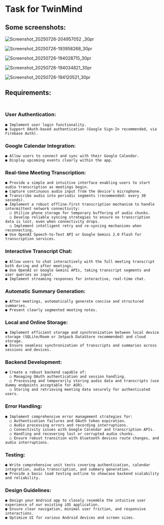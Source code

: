 # Task for TwinMind

## Some screenshots:

![Screenshot_20250726-204957052 _30pr](https://github.com/user-attachments/assets/0a86c83f-4d0c-4c0b-b73b-ea4f833f3193)

![Screenshot_20250726-193958268_30pr](https://github.com/user-attachments/assets/caca7cc8-345d-44e5-906a-86ba9eb18f01)

![Screenshot_20250726-194028715_30pr](https://github.com/user-attachments/assets/558dfe67-4bdf-45f4-a6bc-3a417e91b672)

![Screenshot_20250726-194034821_30pr](https://github.com/user-attachments/assets/90102ab5-b5c8-4a09-8d34-4e3134006526)

![Screenshot_20250726-194120521_30pr](https://github.com/user-attachments/assets/11c3d31e-9faa-4b22-816f-f4ecbd2c7b56)



## Requirements:<br><br>

  ### User Authentication:<br>
    ● Implement user login functionality.
    ● Support OAuth-based authentication (Google Sign-In recommended, via Firebase Auth).
  ### Google Calendar Integration:<br>
    ● Allow users to connect and sync with their Google Calendar.
    ● Display upcoming events clearly within the app.
  ### Real-time Meeting Transcription:<br>
    ● Provide a simple and intuitive interface enabling users to start audio transcription as meetings begin.
    ● Capture continuous audio input from the device’s microphone.
    ● Transcribe audio into periodic segments (recommended: every 30 seconds).
    ● Implement a robust offline-first transcription mechanism to handle intermittent network connectivity:
      ○ Utilize phone storage for temporary buffering of audio chunks.
      ○ Develop reliable syncing strategies to ensure no transcription data is lost, even when connectivity drops.
      ○ Implement intelligent retry and re-syncing mechanisms when reconnecting.
    ● Use OpenAI Speech-to-Text API or Google Gemini 2.0 Flash for transcription services.
  ### Interactive Transcript Chat:<br>
    ● Allow users to chat interactively with the full meeting transcript both during and after meetings.
    ● Use OpenAI or Google Gemini APIs, taking transcript segments and user queries as input.
    ● Implement streaming responses for interactive, real-time chat.
  ### Automatic Summary Generation:<br>
    ● After meetings, automatically generate concise and structured summaries.
    ● Present clearly segmented meeting notes.
  ### Local and Online Storage:<br>
    ● Implement efficient storage and synchronization between local device storage (SQLite/Room or Jetpack DataStore recommended) and cloud storage.
    ● Ensure seamless synchronization of transcripts and summaries across sessions and devices.
  ### Backend Development:<br>
    ● Create a robust backend capable of:
      ○ Managing OAuth authentication and session handling.
      ○ Processing and temporarily storing audio data and transcripts (use dummy endpoints acceptable for ASR).
      ○ Storing and retrieving meeting data securely for authenticated users.
  ### Error Handling:<br>
    ● Implement comprehensive error management strategies for:
      ○ Authentication failures and OAuth token expiration.
      ○ Audio processing errors and recording interruptions.
      ○ Connectivity issues with Google Calendar and transcription APIs.
      ○ Handling and recovering lost or corrupted audio chunks.
      ○ Ensure robust transition with bluetooth devices route changes, and audio interruptions.
  ### Testing:<br>
    ● Write comprehensive unit tests covering authentication, calendar integration, audio transcription, and summary generation.
    ● Provide a basic load testing outline to showcase backend scalability and reliability.
  ### Design Guidelines:<br>
    ● Design your Android app to closely resemble the intuitive user experience of our existing iOS application.
    ● Ensure clear navigation, minimal user friction, and responsive interactions.
    ● Optimize UI for various Android devices and screen sizes.
